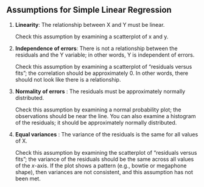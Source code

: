 ## Assumptions for Simple Linear Regression

1. **Linearity**: The relationship between X and Y must be linear.

   Check this assumption by examining a scatterplot of x and y.

2. **Independence of errors**: There is not a relationship between the residuals and the Y variable; in other words, Y is independent of errors.

   Check this assumption by examining a scatterplot of “residuals versus fits”; the correlation should be approximately 0. In other words, there should not look like there is a relationship.

3. **Normality of errors** : The residuals must be approximately normally distributed.

   Check this assumption by examining a normal probability plot; the observations should be near the line. You can also examine a histogram of the residuals; it should be approximately normally distributed.

4. **Equal variances** : The variance of the residuals is the same for all values of X.

   Check this assumption by examining the scatterplot of “residuals versus fits”; the variance of the residuals should be the same across all values of the *x*-axis. If the plot shows a pattern (e.g., bowtie or megaphone shape), then variances are not consistent, and this assumption has not been met.